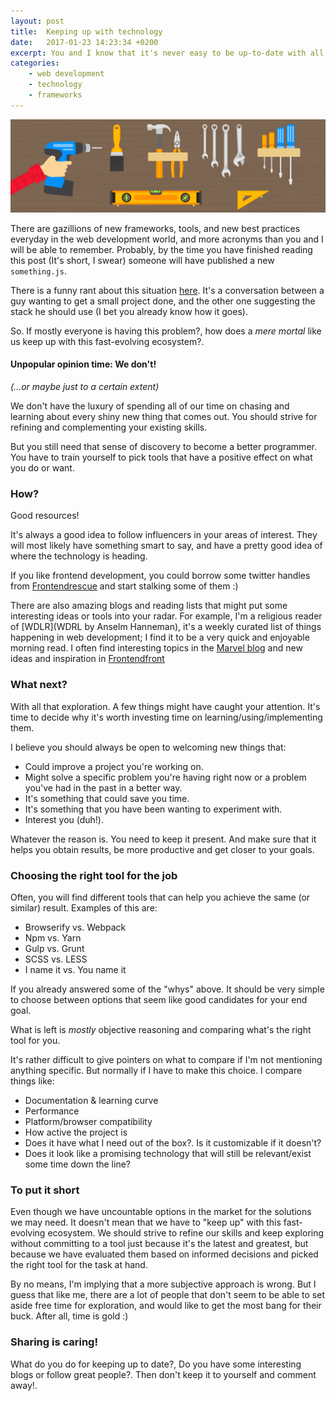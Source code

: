 ```yaml
---
layout: post
title:  Keeping up with technology
date:   2017-01-23 14:23:34 +0200
excerpt: You and I know that it's never easy to be up-to-date with all the new cool tools being published every day. What can we do about it?
categories:
    - web development
    - technology
    - frameworks
---
```


<img src="../media/2017-04-03-toolbelt.png" alt="The toolbelt!">

There are gazillions of new frameworks, tools, and new best practices everyday in the web development world, and more acronyms than you and I will be able to remember.
Probably, by the time you have finished reading this post (It's short, I swear) someone will have published a new `something.js`.

There is a funny rant about this situation [here](https://hackernoon.com/how-it-feels-to-learn-javascript-in-2016-d3a717dd577f). It's a conversation between a guy wanting to get a small project done, and the other one suggesting the stack he should use (I bet you already know how it goes).

So. If mostly everyone is having this problem?, how does a *mere mortal* like us keep up with this fast-evolving ecosystem?.

#### Unpopular opinion time: We don't!
*(...or maybe just to a certain extent)*

We don't have the luxury of spending all of our time on chasing and learning about every shiny new thing that comes out. You should strive for refining and complementing your existing skills.

But you still need that sense of discovery to become a better programmer. You have to train yourself to pick tools that have a positive effect on what you do or want.


### How?

Good resources!

It's always a good idea to follow influencers in your areas of interest. They will most likely have something smart to say, and have a pretty good idea of where the technology is heading.

If you like frontend development, you could borrow some twitter handles from [Frontendrescue](https://uptodate.frontendrescue.org/) and start stalking some of them :)

There are also amazing blogs and reading lists that might put some interesting ideas or tools into your radar. For example, I'm a religious reader of [WDLR](WDRL by Anselm Hanneman), it's a weekly curated list of things happening in web development; I find it to be a very quick and enjoyable morning read. I often find interesting topics in the [Marvel blog](https://blog.marvelapp.com/) and new ideas and inspiration in [Frontendfront](https://frontendfront.com/)


### What next?

With all that exploration. A few things might have caught your attention.
It's time to decide why it's worth investing time on learning/using/implementing them.

I believe you should always be open to welcoming new things that:

- Could improve a project you're working on.
- Might solve a specific problem you're having right now or a problem you've had in the past in a better way.
- It's something that could save you time.
- It's something that you have been wanting to experiment with.
- Interest you (duh!). 

Whatever the reason is. You need to keep it present. And make sure that it helps you obtain results, be more productive and get closer to your goals.


### Choosing the right tool for the job

Often, you will find different tools that can help you achieve the same (or similar) result. 
Examples of this are:

- Browserify vs. Webpack
- Npm vs. Yarn
- Gulp vs. Grunt
- SCSS vs. LESS
- I name it vs. You name it

If you already answered some of the "whys" above. It should be very simple to choose between options that seem like good candidates for your end goal.

What is left is *mostly* objective reasoning and comparing what's the right tool for you.

It's rather difficult to give pointers on what to compare if I'm not mentioning anything specific. But normally if I have to make this choice. I compare things like:

- Documentation & learning curve
- Performance
- Platform/browser compatibility
- How active the project is
- Does it have what I need out of the box?. Is it customizable if it doesn't?
- Does it look like a promising technology that will still be relevant/exist some time down the line?


### To put it short

Even though we have uncountable options in the market for the solutions we may need. It doesn't mean that we have to "keep up" with this fast-evolving ecosystem. We should strive to refine our skills and keep exploring without committing to a tool just because it's the latest and greatest, but because we have evaluated them based on informed decisions and picked the right tool for the task at hand.

By no means, I'm implying that a more subjective approach is wrong. But I guess that like me, there are a lot of people that don't seem to be able to set aside free time for exploration, and would like to get the most bang for their buck. After all, time is gold :)


### Sharing is caring!

What do you do for keeping up to date?, Do you have some interesting blogs or follow great people?.
Then don't keep it to yourself and comment away!.
